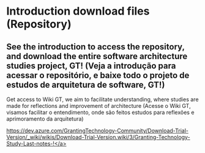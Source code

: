 # Introduction download files (Repository)
See the introduction to access the repository, and download the entire software architecture studies project, GT!
(Veja a introdução para acessar o repositório, e baixe todo o projeto de estudos de arquitetura de software, GT!)
--

Get access to Wiki GT, we aim to facilitate understanding, where studies are made for reflections and improvement of architecture
(Acesse o Wiki GT, visamos facilitar o entendimento, onde são feitos estudos para reflexões e aprimoramento da arquitetura)

<a href="https://dev.azure.com/GrantingTechnology-Community/Download-Trial-Version/_wiki/wikis/Download-Trial-Version.wiki/3/Granting-Technology-Study-Last-notes-!" target="_blank">https://dev.azure.com/GrantingTechnology-Community/Download-Trial-Version/_wiki/wikis/Download-Trial-Version.wiki/3/Granting-Technology-Study-Last-notes-!</a>




